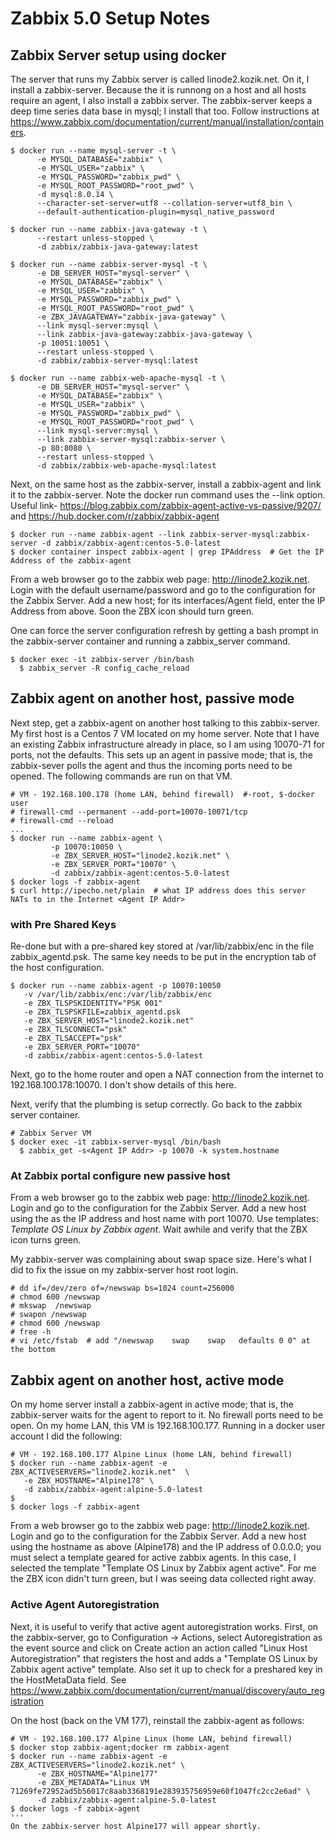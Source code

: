 # Zabbix 5.0 Setup Notes
## Zabbix Server setup using docker
The server that runs my Zabbix server is called linode2.kozik.net.  On it, I install a zabbix-server.  Because the it is runnong on a host and all hosts require an agent, I also install a zabbix server.  The zabbix-server keeps a deep time series data base in mysql; I install that too.  Follow instructions at https://www.zabbix.com/documentation/current/manual/installation/containers.
```
$ docker run --name mysql-server -t \
      -e MYSQL_DATABASE="zabbix" \
      -e MYSQL_USER="zabbix" \
      -e MYSQL_PASSWORD="zabbix_pwd" \
      -e MYSQL_ROOT_PASSWORD="root_pwd" \
      -d mysql:8.0.14 \
      --character-set-server=utf8 --collation-server=utf8_bin \
      --default-authentication-plugin=mysql_native_password
      
$ docker run --name zabbix-java-gateway -t \
      --restart unless-stopped \
      -d zabbix/zabbix-java-gateway:latest
      
$ docker run --name zabbix-server-mysql -t \
      -e DB_SERVER_HOST="mysql-server" \
      -e MYSQL_DATABASE="zabbix" \
      -e MYSQL_USER="zabbix" \
      -e MYSQL_PASSWORD="zabbix_pwd" \
      -e MYSQL_ROOT_PASSWORD="root_pwd" \
      -e ZBX_JAVAGATEWAY="zabbix-java-gateway" \
      --link mysql-server:mysql \
      --link zabbix-java-gateway:zabbix-java-gateway \
      -p 10051:10051 \
      --restart unless-stopped \
      -d zabbix/zabbix-server-mysql:latest
      
$ docker run --name zabbix-web-apache-mysql -t \
      -e DB_SERVER_HOST="mysql-server" \
      -e MYSQL_DATABASE="zabbix" \
      -e MYSQL_USER="zabbix" \
      -e MYSQL_PASSWORD="zabbix_pwd" \
      -e MYSQL_ROOT_PASSWORD="root_pwd" \
      --link mysql-server:mysql \
      --link zabbix-server-mysql:zabbix-server \
      -p 80:8080 \
      --restart unless-stopped \
      -d zabbix/zabbix-web-apache-mysql:latest
```
Next, on the same host as the zabbix-server, install a zabbix-agent and link it to the zabbix-server. Note the docker run command uses the --link option. Useful link- https://blog.zabbix.com/zabbix-agent-active-vs-passive/9207/ and https://hub.docker.com/r/zabbix/zabbix-agent
```
$ docker run --name zabbix-agent --link zabbix-server-mysql:zabbix-server -d zabbix/zabbix-agent:centos-5.0-latest
$ docker container inspect zabbix-agent | grep IPAddress  # Get the IP Address of the zabbix-agent
```
From a web browser go to the zabbix web page: http://linode2.kozik.net. Login with the default username/password and go to the configuration for the Zabbix Server.  Add a new host; for its interfaces/Agent field, enter the IP Address from above. Soon the ZBX icon should turn green.

One can force the server configuration refresh by getting a bash prompt in the zabbix-server container and running a zabbix_server command.
```
$ docker exec -it zabbix-server /bin/bash
  $ zabbix_server -R config_cache_reload
```
## Zabbix agent on another host, passive mode
Next step, get a zabbix-agent on another host talking to this zabbix-server.  My first host is a Centos 7 VM located on my home server. Note that I have an existing Zabbix infrastructure already in place, so I am using 10070-71 for ports, not the defaults. This sets up an agent in passive mode; that is, the zabbix-sever polls the agent and thus the incoming ports need to be opened. The following commands are run on that VM.
```
# VM - 192.168.100.178 (home LAN, behind firewall)  #-root, $-docker user
# firewall-cmd --permanent --add-port=10070-10071/tcp
# firewall-cmd --reload
...
$ docker run --name zabbix-agent \
         -p 10070:10050 \
         -e ZBX_SERVER_HOST="linode2.kozik.net" \
         -e ZBX_SERVER_PORT="10070" \
         -d zabbix/zabbix-agent:centos-5.0-latest
$ docker logs -f zabbix-agent
$ curl http://ipecho.net/plain  # what IP address does this server NATs to in the Internet <Agent IP Addr>
```
### with Pre Shared Keys
Re-done but with a pre-shared key stored at /var/lib/zabbix/enc in the file zabbix_agentd.psk.  The same key needs to be put in the encryption tab of the host configuration. 
```
$ docker run --name zabbix-agent -p 10070:10050 
   -v /var/lib/zabbix/enc:/var/lib/zabbix/enc 
   -e ZBX_TLSPSKIDENTITY="PSK 001"  
   -e ZBX_TLSPSKFILE=zabbix_agentd.psk  
   -e ZBX_SERVER_HOST="linode2.kozik.net" 
   -e ZBX_TLSCONNECT="psk" 
   -e ZBX_TLSACCEPT="psk" 
   -e ZBX_SERVER_PORT="10070" 
   -d zabbix/zabbix-agent:centos-5.0-latest
```
Next, go to the home router and open a NAT connection from the internet to 192.168.100.178:10070.  I don't show details of this here.  

Next, verify that the plumbing is setup correctly.  Go back to the zabbix server container.  
```
# Zabbix Server VM
$ docker exec -it zabbix-server-mysql /bin/bash
  $ zabbix_get -s<Agent IP Addr> -p 10070 -k system.hostname
```
### At Zabbix portal configure new passive host
From a web browser go to the zabbix web page: http://linode2.kozik.net. Login and go to the configuration for the Zabbix Server. Add a new host using the <Agent IP Addr> as the IP address and host name with port 10070.  Use templates: *Template OS Linux by Zabbix agent*.  Wait awhile and verify that the ZBX icon turns green. 
      
My zabbix-server was complaining about swap space size.  Here's what I did to fix the issue on my zabbix-server host root login.
```
# dd if=/dev/zero of=/newswap bs=1024 count=256000
# chmod 600 /newswap
# mkswap  /newswap
# swapon /newswap
# chmod 600 /newswap
# free -h
# vi /etc/fstab  # add "/newswap    swap    swap   defaults 0 0" at the bottom
```
## Zabbix agent on another host, active mode
On my home server install a zabbix-agent in active mode; that is, the zabbix-server waits for the agent to report to it.  No firewall ports need to be open. On my home LAN, this VM is 192.168.100.177. Running in a docker user account I did the following:
```
# VM - 192.168.100.177 Alpine Linux (home LAN, behind firewall)
$ docker run --name zabbix-agent -e ZBX_ACTIVESERVERS="linode2.kozik.net"  \
   -e ZBX_HOSTNAME="Alpine178" \
   -d zabbix/zabbix-agent:alpine-5.0-latest
$ 
$ docker logs -f zabbix-agent

```
From a web browser go to the zabbix web page: http://linode2.kozik.net. Login and go to the configuration for the Zabbix Server. Add a new host using the hostname as above (Alpine178) and the IP address of 0.0.0.0; you must select a template geared for active zabbix agents.  In this case, I selected the template "Template OS Linux by Zabbix agent active".    For me the ZBX icon didn't turn green, but I was seeing data collected right away.  

### Active Agent Autoregistration
Next, it is useful to verify that active agent autoregistration works.  First, on the zabbix-server, go to Configuration → Actions, select Autoregistration as the event source and click on Create action an action called "Linux Host Autoregistration" that registers the host and adds a "Template OS Linux by Zabbix agent active" template.  Also set it up to check for a preshared key in the HostMetaData field. See https://www.zabbix.com/documentation/current/manual/discovery/auto_registration

On the host (back on the VM 177), reinstall the zabbix-agent as follows:
```
# VM - 192.168.100.177 Alpine Linux (home LAN, behind firewall)
$ docker stop zabbix-agent;docker rm zabbix-agent
$ docker run --name zabbix-agent -e ZBX_ACTIVESERVERS="linode2.kozik.net" \
      -e ZBX_HOSTNAME="Alpine177" 
      -e ZBX_METADATA="Linux VM 71269fe72952ad5b56017c8aab3368191e283935756959e60f1047fc2cc2e6ad" \
      -d zabbix/zabbix-agent:alpine-5.0-latest
$ docker logs -f zabbix-agent
'''
On the zabbix-server host Alpine177 will appear shortly.


